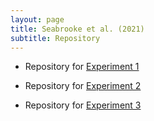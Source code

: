 ```yaml
---
layout: page
title: Seabrooke et al. (2021)
subtitle: Repository
---
```


- Repository for [Experiment 1](https://osf.io/ksajx/)

- Repository for [Experiment 2](https://osf.io/5hvqg/)

- Repository for [Experiment 3](https://osf.io/nesxh/)











